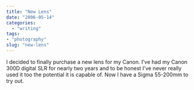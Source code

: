 ```yaml
---
title: "New Lens"
date: "2006-05-14"
categories: 
  - "writing"
tags:
- "photography"
slug: "new-lens"
---
```


I decided to finally purchase a new lens for my Canon. I’ve had my Canon 300D digital SLR for nearly two years and to be honest I’ve never really used it too the potential it is capable of. Now I have a Sigma 55-200mm to try out.
